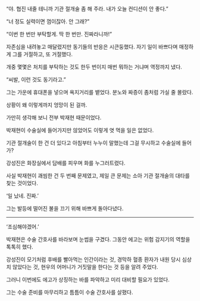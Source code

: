 “야. 협진 내줄 테니까 기관 절개술 좀 해 주라. 내가 오늘 컨디션이 안 좋다.”

“너 정도 실력이면 껌이잖아. 안 그래?”

“이번 한 번만 부탁할게. 딱 한 번만. 진짜라니까!”

자존심을 내려놓고 매달렸지만 동기들의 반응은 시큰둥했다. 자기 일이 바쁘다며 매정하게 그를 거절하고, 또 거절했다.

개중 몇몇은 처치를 부탁하는 것도 한두 번이지 매번 뭐하는 거냐며 역정까지 냈다.

“씨발, 이런 것도 동기라고.”

그는 가운에 휴대폰을 넣으며 욕지거리를 뱉었다. 분노와 짜증이 좀처럼 가실 줄 몰랐다.

상황이 왜 이렇게까지 엉망이 된 걸까.

가만히 생각해 보니 전부 박재현 때문이었다.

박재현이 수술실에 들어가지만 않았어도 이렇게 엿 먹을 일은 없었다.

기관 절개술이 한 건 더 있다고 아침부터 누누이 말했는데 그걸 무시하고 수술실에 들어가?

강성진은 화장실에서 담배를 피우며 화를 누그러트렸다.

사실 박재현이 괘씸한 건 두 번째 문제였고, 제일 큰 문제는 소아 기관 절개술의 대타를 찾는 것이었다.

‘일 났네. 진짜.’

그는 발등에 떨어진 불을 끄기 위해 바쁘게 돌아다녔다.

* * *

‘조심해야겠어.’

박재현은 수술 간호사를 바라보며 눈썹을 구겼다. 그동안 에고는 위험 감지기의 역할을 톡톡히 했다.

강성진이 모기처럼 후배를 빨아먹는 인간이라는 것, 경막하 혈종 환자가 내원 당시 심상치 않았다는 것, 현우의 어머니가 거짓말을 한다는 것 등을 알려 주었다.

그러니 이번에도 에고가 상징하는 바를 파악하고 미리 대비할 필요가 있었다.

그는 수술 준비를 마무리하고 틈틈이 수술 간호사를 살폈다.